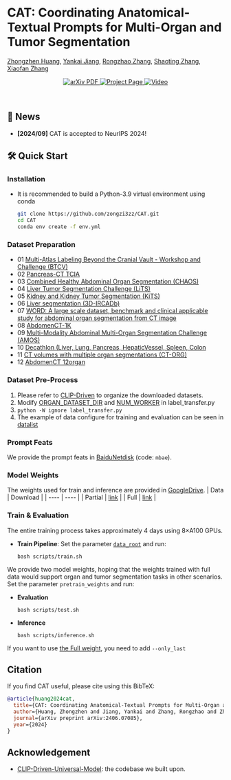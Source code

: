 # CAT: Coordinating Anatomical-Textual Prompts for Multi-Organ and Tumor Segmentation
 [Zhongzhen Huang](https://scholar.google.com/citations?user=LrZdFHgAAAAJ), [Yankai Jiang](https://scholar.google.com/citations?user=oQKcL_oAAAAJ), [Rongzhao Zhang](https://scholar.google.com/citations?user=NMp31uMAAAAJ), [Shaoting Zhang](https://scholar.google.com/citations?user=oiBMWK4AAAAJ), [Xiaofan Zhang](https://scholar.google.com/citations?user=30e95fEAAAAJ)

  <p align="center">
    <a href='https://arxiv.org/abs/2406.07085'>
      <img src='https://img.shields.io/badge/Paper-PDF-green?style=flat&logo=arXiv&logoColor=green' alt='arXiv PDF'>
    </a>
    <a href='https://github.com/zongzi3zz/CAT/'>
      <img src='https://img.shields.io/badge/Project-Page-blue?style=flat&logo=webpack' alt='Project Page'>
    </a>
    <a href='https://youtu.be/pLiBnWpk5iY'>
      <img src='https://img.shields.io/badge/Video-YouTube-red?style=flat&logo=YouTube' alt='Video'>
    </a>
  </p>
<br />

## 🎉 News
- **\[2024/09\]** CAT is accepted to NeurIPS 2024!

## 🛠️ Quick Start

### Installation

- It is recommended to build a Python-3.9 virtual environment using conda

  ```bash
  git clone https://github.com/zongzi3zz/CAT.git
  cd CAT
  conda env create -f env.yml

### Dataset Preparation
- 01 [Multi-Atlas Labeling Beyond the Cranial Vault - Workshop and Challenge (BTCV)](https://www.synapse.org/#!Synapse:syn3193805/wiki/217789)
- 02 [Pancreas-CT TCIA](https://wiki.cancerimagingarchive.net/display/Public/Pancreas-CT)
- 03 [Combined Healthy Abdominal Organ Segmentation (CHAOS)](https://chaos.grand-challenge.org/Combined_Healthy_Abdominal_Organ_Segmentation/)
- 04 [Liver Tumor Segmentation Challenge (LiTS)](https://competitions.codalab.org/competitions/17094#learn_the_details)
- 05 [Kidney and Kidney Tumor Segmentation (KiTS)](https://kits21.kits-challenge.org/participate#download-block)
- 06 [Liver segmentation (3D-IRCADb)](https://www.ircad.fr/research/data-sets/liver-segmentation-3d-ircadb-01/)
- 07 [WORD: A large scale dataset, benchmark and clinical applicable study for abdominal organ segmentation from CT image](https://github.com/HiLab-git/WORD)
- 08 [AbdomenCT-1K](https://github.com/JunMa11/AbdomenCT-1K)
- 09 [Multi-Modality Abdominal Multi-Organ Segmentation Challenge (AMOS)](https://amos22.grand-challenge.org)
- 10 [Decathlon (Liver, Lung, Pancreas, HepaticVessel, Spleen, Colon](https://drive.google.com/drive/folders/1HqEgzS8BV2c7xYNrZdEAnrHk7osJJ--2)
- 11 [CT volumes with multiple organ segmentations (CT-ORG)](https://wiki.cancerimagingarchive.net/pages/viewpage.action?pageId=61080890)
- 12 [AbdomenCT 12organ](https://zenodo.org/records/7860267)
### Dataset Pre-Process
1. Please refer to [CLIP-Driven](https://github.com/ljwztc/CLIP-Driven-Universal-Model) to organize the downloaded datasets.
2. Modify [ORGAN_DATASET_DIR](https://github.com/zongzi3zz/CAT/blob/2146b2e972d0570956c52317a75c823891a4df2c/label_transfer.py#L51) and [NUM_WORKER](https://github.com/zongzi3zz/CAT/blob/2146b2e972d0570956c52317a75c823891a4df2c/label_transfer.py#L53) in label_transfer.py  
3. `python -W ignore label_transfer.py`
4. The example of data configure for training and evaluation can be seen in [datalist](https://github.com/zongzi3zz/CAT/tree/main/datalist)
### Prompt Feats
We provide the prompt feats in [BaiduNetdisk](https://pan.baidu.com/s/1JoR-esWoRrFrxsSpacq7bw?pwd=mbae) (code: `mbae`).
### Model Weights
The weights used for train and inference are provided in [GoogleDrive](https://drive.google.com/drive/folders/1fpFyF4F4HrpwKNpPDeH7nXrjo89LC0CG?usp=drive_link).
| Data | Download |
|  ----   |  ----  |
| Partial  | [link](https://drive.google.com/file/d/1wx9lIRfMnktkP0AcCbaBEDaiQgqafk9l/view?usp=drive_link) |
| Full | [link](https://drive.google.com/file/d/12aSwZduf-aS1GQ9Sn3St0Zwn_sIHwxhE/view?usp=drive_link) |

### Train & Evaluation
The entire training process takes approximately 4 days using 8×A100 GPUs.
- **Train Pipeline**: 
  Set the parameter [`data_root`](https://github.com/zongzi3zz/CAT/blob/7fe7477b773ca1d83e6f47ff8a7aa90b6a392dec/train_CAT.py#L236) and run:
  ```shell
  bash scripts/train.sh
  ```
We provide two model weights, hoping that the weights trained with full data would support organ and tumor segmentation tasks in other scenarios. 
Set the parameter `pretrain_weights` and run:
- **Evaluation**
  ```shell
  bash scripts/test.sh
  ```
- **Inference**
  ```shell
  bash scripts/inference.sh
  ```
If you want to use [the Full weight](https://drive.google.com/file/d/12aSwZduf-aS1GQ9Sn3St0Zwn_sIHwxhE/view?usp=drive_link), you need to add `--only_last`

## Citation
If you find CAT useful, please cite using this BibTeX:
```bibtex
@article{huang2024cat,
  title={CAT: Coordinating Anatomical-Textual Prompts for Multi-Organ and Tumor Segmentation},
  author={Huang, Zhongzhen and Jiang, Yankai and Zhang, Rongzhao and Zhang, Shaoting and Zhang, Xiaofan},
  journal={arXiv preprint arXiv:2406.07085},
  year={2024}
}
```
## Acknowledgement
- [CLIP-Driven-Universal-Model](https://github.com/ljwztc/CLIP-Driven-Universal-Model): the codebase we built upon.
